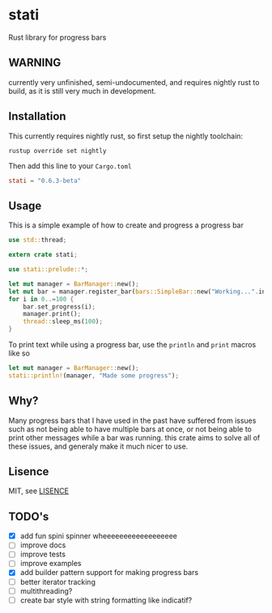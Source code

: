 # stati

Rust library for progress bars

## WARNING

currently very unfinished, semi-undocumented, and requires nightly rust to build,
as it is still very much in development.

## Installation

This currently requires nightly rust, so first setup the nightly toolchain:

```
rustup override set nightly
```

Then add this line to your `Cargo.toml`

```toml
stati = "0.6.3-beta"
```

## Usage

This is a simple example of how to create and progress a progress bar

```rust
use std::thread;

extern crate stati;

use stati::prelude::*;

let mut manager = BarManager::new();
let mut bar = manager.register_bar(bars::SimpleBar::new("Working...".into(), ()));
for i in 0..=100 {
    bar.set_progress(i);
    manager.print();
    thread::sleep_ms(100);
}
```

To print text while using a progress bar, use the `println` and `print` macros like so

```rust
let mut manager = BarManager::new();
stati::println!(manager, "Made some progress");
```

## Why?

Many progress bars that I have used in the past
have suffered from issues such as not being able to have
multiple bars at once, or not being able to print other messages
while a bar was running. this crate aims to solve all of these issues,
and generaly make it much nicer to use.

## Lisence

MIT, see [LISENCE](LICENSE)

## TODO's

- [x] add fun spini spinner wheeeeeeeeeeeeeeeeee
- [ ] improve docs
- [ ] improve tests
- [ ] improve examples
- [x] add builder pattern support for making progress bars
- [ ] better iterator tracking
- [ ] multithreading?
- [ ] create bar style with string formatting like indicatif?
